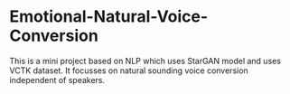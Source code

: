 # Emotional-Natural-Voice-Conversion
This is a mini project based on NLP which uses StarGAN model and uses VCTK dataset. It focusses on natural sounding voice conversion independent of speakers.
